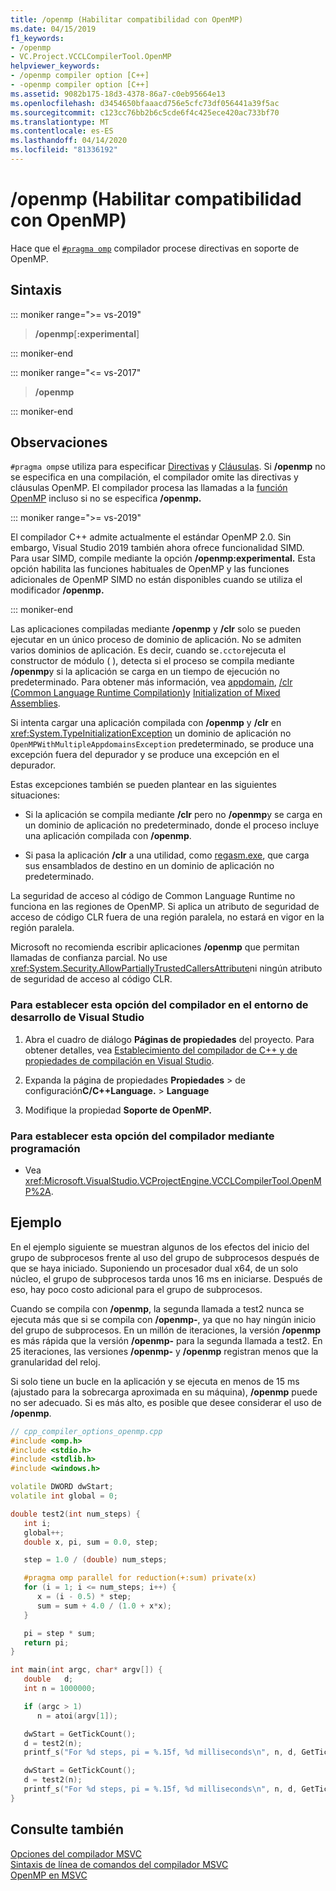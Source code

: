 ```yaml
---
title: /openmp (Habilitar compatibilidad con OpenMP)
ms.date: 04/15/2019
f1_keywords:
- /openmp
- VC.Project.VCCLCompilerTool.OpenMP
helpviewer_keywords:
- /openmp compiler option [C++]
- -openmp compiler option [C++]
ms.assetid: 9082b175-18d3-4378-86a7-c0eb95664e13
ms.openlocfilehash: d3454650bfaaacd756e5cfc73df056441a39f5ac
ms.sourcegitcommit: c123cc76bb2b6c5cde6f4c425ece420ac733bf70
ms.translationtype: MT
ms.contentlocale: es-ES
ms.lasthandoff: 04/14/2020
ms.locfileid: "81336192"
---
```

# <a name="openmp-enable-openmp-support"></a>/openmp (Habilitar compatibilidad con OpenMP)

Hace que el [`#pragma omp`](../../preprocessor/omp.md) compilador procese directivas en soporte de OpenMP.

## <a name="syntax"></a>Sintaxis

::: moniker range=">= vs-2019"

> **/openmp**\[**:**__experimental__]

::: moniker-end

::: moniker range="<= vs-2017"

> **/openmp**

::: moniker-end

## <a name="remarks"></a>Observaciones

`#pragma omp`se utiliza para especificar [Directivas](../../parallel/openmp/reference/openmp-directives.md) y [Cláusulas](../../parallel/openmp/reference/openmp-clauses.md). Si **/openmp** no se especifica en una compilación, el compilador omite las directivas y cláusulas OpenMP. El compilador procesa las llamadas a la [función OpenMP](../../parallel/openmp/reference/openmp-functions.md) incluso si no se especifica **/openmp.**

::: moniker range=">= vs-2019"

El compilador C++ admite actualmente el estándar OpenMP 2.0. Sin embargo, Visual Studio 2019 también ahora ofrece funcionalidad SIMD. Para usar SIMD, compile mediante la opción **/openmp:experimental.** Esta opción habilita las funciones habituales de OpenMP y las funciones adicionales de OpenMP SIMD no están disponibles cuando se utiliza el modificador **/openmp.**

::: moniker-end

Las aplicaciones compiladas mediante **/openmp** y **/clr** solo se pueden ejecutar en un único proceso de dominio de aplicación. No se admiten varios dominios de aplicación. Es decir, cuando se`.cctor`ejecuta el constructor de módulo ( ), detecta si el proceso se compila mediante **/openmp**y si la aplicación se carga en un tiempo de ejecución no predeterminado. Para obtener más información, vea [appdomain](../../cpp/appdomain.md), [/clr (Common Language Runtime Compilation)](clr-common-language-runtime-compilation.md)y [Initialization of Mixed Assemblies](../../dotnet/initialization-of-mixed-assemblies.md).

Si intenta cargar una aplicación compilada con **/openmp** y **/clr** en <xref:System.TypeInitializationException> un dominio de aplicación no `OpenMPWithMultipleAppdomainsException` predeterminado, se produce una excepción fuera del depurador y se produce una excepción en el depurador.

Estas excepciones también se pueden plantear en las siguientes situaciones:

- Si la aplicación se compila mediante **/clr** pero no **/openmp**y se carga en un dominio de aplicación no predeterminado, donde el proceso incluye una aplicación compilada con **/openmp**.

- Si pasa la aplicación **/clr** a una utilidad, como [regasm.exe](/dotnet/framework/tools/regasm-exe-assembly-registration-tool), que carga sus ensamblados de destino en un dominio de aplicación no predeterminado.

La seguridad de acceso al código de Common Language Runtime no funciona en las regiones de OpenMP. Si aplica un atributo de seguridad de acceso de código CLR fuera de una región paralela, no estará en vigor en la región paralela.

Microsoft no recomienda escribir aplicaciones **/openmp** que permitan llamadas de confianza parcial. No use <xref:System.Security.AllowPartiallyTrustedCallersAttribute>ni ningún atributo de seguridad de acceso al código CLR.

### <a name="to-set-this-compiler-option-in-the-visual-studio-development-environment"></a>Para establecer esta opción del compilador en el entorno de desarrollo de Visual Studio

1. Abra el cuadro de diálogo **Páginas de propiedades** del proyecto. Para obtener detalles, vea [Establecimiento del compilador de C++ y de propiedades de compilación en Visual Studio](../working-with-project-properties.md).

1. Expanda la página de propiedades **Propiedades** > de configuración**C/C++Language.** > **Language**

1. Modifique la propiedad **Soporte de OpenMP.**

### <a name="to-set-this-compiler-option-programmatically"></a>Para establecer esta opción del compilador mediante programación

- Vea <xref:Microsoft.VisualStudio.VCProjectEngine.VCCLCompilerTool.OpenMP%2A>.

## <a name="example"></a>Ejemplo

En el ejemplo siguiente se muestran algunos de los efectos del inicio del grupo de subprocesos frente al uso del grupo de subprocesos después de que se haya iniciado. Suponiendo un procesador dual x64, de un solo núcleo, el grupo de subprocesos tarda unos 16 ms en iniciarse. Después de eso, hay poco costo adicional para el grupo de subprocesos.

Cuando se compila con **/openmp**, la segunda llamada a test2 nunca se ejecuta más que si se compila con **/openmp-**, ya que no hay ningún inicio del grupo de subprocesos. En un millón de iteraciones, la versión **/openmp** es más rápida que la versión **/openmp-** para la segunda llamada a test2. En 25 iteraciones, las versiones **/openmp-** y **/openmp** registran menos que la granularidad del reloj.

Si solo tiene un bucle en la aplicación y se ejecuta en menos de 15 ms (ajustado para la sobrecarga aproximada en su máquina), **/openmp** puede no ser adecuado. Si es más alto, es posible que desee considerar el uso de **/openmp**.

```cpp
// cpp_compiler_options_openmp.cpp
#include <omp.h>
#include <stdio.h>
#include <stdlib.h>
#include <windows.h>

volatile DWORD dwStart;
volatile int global = 0;

double test2(int num_steps) {
   int i;
   global++;
   double x, pi, sum = 0.0, step;

   step = 1.0 / (double) num_steps;

   #pragma omp parallel for reduction(+:sum) private(x)
   for (i = 1; i <= num_steps; i++) {
      x = (i - 0.5) * step;
      sum = sum + 4.0 / (1.0 + x*x);
   }

   pi = step * sum;
   return pi;
}

int main(int argc, char* argv[]) {
   double   d;
   int n = 1000000;

   if (argc > 1)
      n = atoi(argv[1]);

   dwStart = GetTickCount();
   d = test2(n);
   printf_s("For %d steps, pi = %.15f, %d milliseconds\n", n, d, GetTickCount() - dwStart);

   dwStart = GetTickCount();
   d = test2(n);
   printf_s("For %d steps, pi = %.15f, %d milliseconds\n", n, d, GetTickCount() - dwStart);
}
```

## <a name="see-also"></a>Consulte también

[Opciones del compilador MSVC](compiler-options.md) \
[Sintaxis de línea de comandos del compilador MSVC](compiler-command-line-syntax.md) \
[OpenMP en MSVC](../../parallel/openmp/openmp-in-visual-cpp.md)
